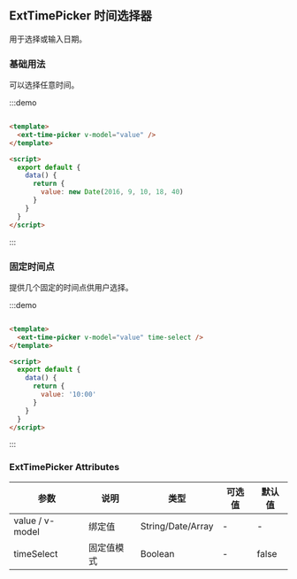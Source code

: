 ## ExtTimePicker 时间选择器

用于选择或输入日期。

### 基础用法

可以选择任意时间。

:::demo

```html

<template>
  <ext-time-picker v-model="value" />
</template>

<script>
  export default {
    data() {
      return {
        value: new Date(2016, 9, 10, 18, 40)
      }
    }
  }
</script>
```

:::

### 固定时间点

提供几个固定的时间点供用户选择。

:::demo

```html

<template>
  <ext-time-picker v-model="value" time-select />
</template>

<script>
  export default {
    data() {
      return {
        value: '10:00'
      }
    }
  }
</script>
```

:::

### ExtTimePicker Attributes

| 参数 | 说明 | 类型 | 可选值 | 默认值 |
|  ----  | ----  |  ----  | ----  |  ----  |
| value / v-model  | 绑定值 | String/Date/Array | - | - |
| timeSelect | 固定值模式 | Boolean | - | false |